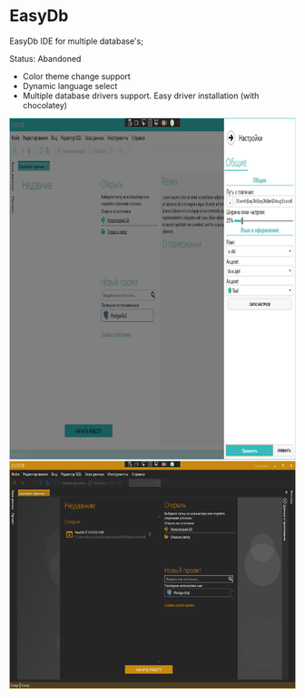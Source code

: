 # EasyDb
EasyDb
IDE for multiple database's;

Status: Abandoned

* Color theme change support
* Dynamic language select
* Multiple database drivers support. Easy driver installation (with chocolatey)

<p float="center">
  <img style="padding 10;" src="screens/theme_change.png" height="600" />
  <img style="padding 10;" src="screens/Снимок экрана 2022-10-17 190808.png" height="400" /> 
</p>
